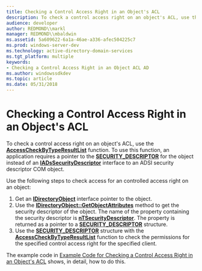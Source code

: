```yaml
---
title: Checking a Control Access Right in an Object's ACL
description: To check a control access right on an object's ACL, use the AccessCheckByTypeResultList function.
audience: developer
author: REDMOND\\markl
manager: REDMOND\\mbaldwin
ms.assetid: 5a609622-6a1a-46ae-a336-afec504225c7
ms.prod: windows-server-dev
ms.technology: active-directory-domain-services
ms.tgt_platform: multiple
keywords:
- Checking a Control Access Right in an Object ACL AD
ms.author: windowssdkdev
ms.topic: article
ms.date: 05/31/2018
---
```


# Checking a Control Access Right in an Object's ACL

To check a control access right on an object's ACL, use the [**AccessCheckByTypeResultList**](https://msdn.microsoft.com/library/windows/desktop/aa374836) function. To use this function, an application requires a pointer to the [**SECURITY\_DESCRIPTOR**](https://msdn.microsoft.com/library/windows/desktop/aa379561) for the object instead of an [**IADsSecurityDescriptor**](https://msdn.microsoft.com/library/aa706128) interface to an ADSI security descriptor COM object.

Use the following steps to check access for an controlled access right on an object:

1.  Get an [**IDirectoryObject**](https://msdn.microsoft.com/library/aa746355) interface pointer to the object.
2.  Use the [**IDirectoryObject::GetObjectAttributes**](https://msdn.microsoft.com/library/aa746358) method to get the security descriptor of the object. The name of the property containing the security descriptor is [**nTSecurityDescriptor**](https://msdn.microsoft.com/library/ms679006). The property is returned as a pointer to a [**SECURITY\_DESCRIPTOR**](https://msdn.microsoft.com/library/windows/desktop/aa379561) structure.
3.  Use the [**SECURITY\_DESCRIPTOR**](https://msdn.microsoft.com/library/windows/desktop/aa379561) structure with the [**AccessCheckByTypeResultList**](https://msdn.microsoft.com/library/windows/desktop/aa374836) function to check the permissions for the specified control access right for the specified client.

The example code in [Example Code for Checking a Control Access Right in an Object's ACL](example-code-for-checking-a-control-access-right-in-an-objectampaposs-acl.md) shows, in detail, how to do this.

 

 




